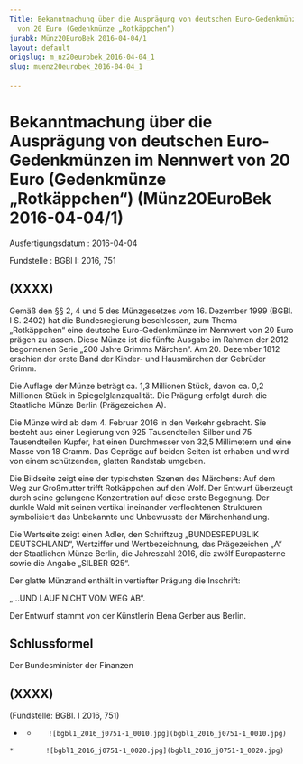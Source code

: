 ```yaml
---
Title: Bekanntmachung über die Ausprägung von deutschen Euro-Gedenkmünzen im Nennwert
  von 20 Euro (Gedenkmünze „Rotkäppchen“)
jurabk: Münz20EuroBek 2016-04-04/1
layout: default
origslug: m_nz20eurobek_2016-04-04_1
slug: muenz20eurobek_2016-04-04_1

---
```


# Bekanntmachung über die Ausprägung von deutschen Euro-Gedenkmünzen im Nennwert von 20 Euro (Gedenkmünze „Rotkäppchen“) (Münz20EuroBek 2016-04-04/1)

Ausfertigungsdatum
:   2016-04-04

Fundstelle
:   BGBl I: 2016, 751


## (XXXX)

Gemäß den §§ 2, 4 und 5 des Münzgesetzes vom 16. Dezember 1999 (BGBl. I S. 2402) hat die Bundesregierung beschlossen, zum Thema „Rotkäppchen“ eine deutsche Euro-Gedenkmünze im Nennwert von 20 Euro prägen zu lassen. Diese Münze ist die fünfte Ausgabe im Rahmen der 2012 begonnenen Serie „200 Jahre Grimms Märchen“. Am 20. Dezember 1812 erschien der erste Band der Kinder- und Hausmärchen der Gebrüder Grimm.

Die Auflage der Münze beträgt ca. 1,3 Millionen Stück, davon ca. 0,2 Millionen Stück in Spiegelglanzqualität. Die Prägung erfolgt durch die Staatliche Münze Berlin (Prägezeichen A).

Die Münze wird ab dem 4. Februar 2016 in den Verkehr gebracht. Sie besteht aus einer Legierung von 925 Tausendteilen Silber und 75 Tausendteilen Kupfer, hat einen Durchmesser von 32,5 Millimetern und eine Masse von 18 Gramm. Das Gepräge auf beiden Seiten ist erhaben und wird von einem schützenden, glatten Randstab umgeben.

Die Bildseite zeigt eine der typischsten Szenen des Märchens: Auf dem Weg zur Großmutter trifft Rotkäppchen auf den Wolf. Der Entwurf überzeugt durch seine gelungene Konzentration auf diese erste Begegnung. Der dunkle Wald mit seinen vertikal ineinander verflochtenen Strukturen symbolisiert das Unbekannte und Unbewusste der Märchenhandlung.

Die Wertseite zeigt einen Adler, den Schriftzug „BUNDESREPUBLIK DEUTSCHLAND“, Wertziffer und Wertbezeichnung, das Prägezeichen „A“ der Staatlichen Münze Berlin, die Jahreszahl 2016, die zwölf Europasterne sowie die Angabe „SILBER 925“.

Der glatte Münzrand enthält in vertiefter Prägung die Inschrift:

„…UND LAUF NICHT VOM WEG AB“.

Der Entwurf stammt von der Künstlerin Elena Gerber aus Berlin.


## Schlussformel

Der Bundesminister der Finanzen


## (XXXX)

(Fundstelle: BGBl. I 2016, 751)


*    *        ![bgbl1_2016_j0751-1_0010.jpg](bgbl1_2016_j0751-1_0010.jpg)
    *        ![bgbl1_2016_j0751-1_0020.jpg](bgbl1_2016_j0751-1_0020.jpg)


